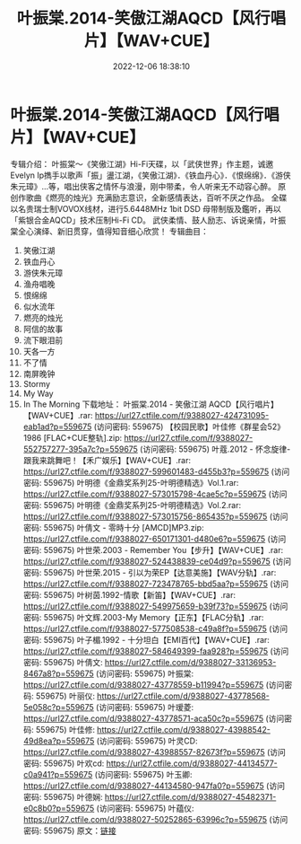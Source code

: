 ﻿---
title: 叶振棠.2014-笑傲江湖AQCD【风行唱片】【WAV+CUE】
date: 2022-12-06 18:38:10
categories: WAV车载音乐、镜像
tags: 华语中文
---
# 叶振棠.2014-笑傲江湖AQCD【风行唱片】【WAV+CUE】

专辑介绍：
叶振棠～《笑傲江湖》Hi-Fi天碟，以「武侠世界」作主题，诚邀Evelyn
Ip擕手以歌声「振」盪江湖，《笑傲江湖》．《铁血丹心》．《恨绵绵》．《游侠朱元璋》…等，唱出侠客之情怀与浪漫，刚中带柔，令人听来无不动容心醉。
原创作歌曲《燃亮的烛光》充满励志意识，全新感情表达，百听不厌之作品。
全碟以名贵瑞士制VOVOX线材，进行5.6448MHz
1bit DSD 母带制版及鑑听，再以「紫银合金AQCD」技术压制Hi-Fi CD。
武侠柔情、鼓人励志、诉说亲情，叶振棠全心演绎、新旧贯穿，值得知音细心欣赏！
专辑曲目：
01. 笑傲江湖
02. 铁血丹心
03. 游侠朱元璋
04. 渔舟唱晚
05. 恨绵绵
06. 似水流年
07. 燃亮的烛光
08. 阿信的故事
09. 流下眼泪前
10. 天各一方
11. 不了情
12. 南屏晚钟
13. Stormy
14. My Way
15. In The Morning
下载地址：
叶振棠.2014 - 笑傲江湖 AQCD【风行唱片】【WAV+CUE】.rar: https://url27.ctfile.com/f/9388027-424731095-eab1ad?p=559675
(访问密码: 559675)
【校园民歌】叶佳修《群星会52》 1986 [FLAC+CUE整轨].zip: https://url27.ctfile.com/f/9388027-552757277-395a7c?p=559675
(访问密码: 559675)
叶蔻.2012 - 怀念旋律-跟我来跳舞吧！【禾广娱乐】【WAV+CUE】.rar: https://url27.ctfile.com/f/9388027-599601483-d455b3?p=559675
(访问密码: 559675)
叶明德《金鼎奖系列25-叶明德精选》Vol.1.rar: https://url27.ctfile.com/f/9388027-573015798-4cae5c?p=559675
(访问密码: 559675)
叶明德《金鼎奖系列25-叶明德精选》Vol.2.rar: https://url27.ctfile.com/f/9388027-573015756-865435?p=559675
(访问密码: 559675)
叶倩文 - 零時十分 [AMCD]MP3.zip: https://url27.ctfile.com/f/9388027-650171301-d480e6?p=559675
(访问密码: 559675)
叶世荣.2003 - Remember You【步升】【WAV+CUE】.rar: https://url27.ctfile.com/f/9388027-524438839-ce04d9?p=559675
(访问密码: 559675)
叶世荣.2015 - 引以为荣EP【达意美施】【WAV分轨】.rar: https://url27.ctfile.com/f/9388027-723478765-bbd5aa?p=559675
(访问密码: 559675)
叶树茵.1992-情歌【新笛】【WAV+CUE】.rar: https://url27.ctfile.com/f/9388027-549975659-b39f73?p=559675
(访问密码: 559675)
叶文辉.2003-My Memory【正东】【FLAC分轨】.rar: https://url27.ctfile.com/f/9388027-577508538-c49a8f?p=559675
(访问密码: 559675)
叶子楣.1992 - 十分坦白【EMI百代】【WAV+CUE】.rar: https://url27.ctfile.com/f/9388027-584649399-faa928?p=559675
(访问密码: 559675)
叶倩文: https://url27.ctfile.com/d/9388027-33136953-8467a8?p=559675
(访问密码: 559675)
叶振棠: https://url27.ctfile.com/d/9388027-43778559-b11994?p=559675
(访问密码: 559675)
叶丽仪: https://url27.ctfile.com/d/9388027-43778568-5e058c?p=559675
(访问密码: 559675)
叶瑷菱: https://url27.ctfile.com/d/9388027-43778571-aca50c?p=559675
(访问密码: 559675)
叶佳修: https://url27.ctfile.com/d/9388027-43988542-49d8ea?p=559675
(访问密码: 559675)
叶灵CD: https://url27.ctfile.com/d/9388027-43988557-82673f?p=559675
(访问密码: 559675)
叶欢cd: https://url27.ctfile.com/d/9388027-44134577-c0a941?p=559675
(访问密码: 559675)
叶玉卿: https://url27.ctfile.com/d/9388027-44134580-947fa0?p=559675
(访问密码: 559675)
叶德娴: https://url27.ctfile.com/d/9388027-45482371-e0c8b0?p=559675
(访问密码: 559675)
叶蕴仪: https://url27.ctfile.com/d/9388027-50252865-63996c?p=559675
(访问密码: 559675)
原文：[链接](https://blog.sina.com.cn/s/blog_1647c7e76010310h8.html)